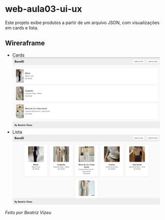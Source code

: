 # web-aula03-ui-ux

Este projeto exibe produtos a partir de um arquivo JSON, com visualizações em cards e lista.

## Wireraframe
- Cards
![Lista](lista.png)
- Lista
![Card](cards.png)


_Feito por Beatriz Vizeu_